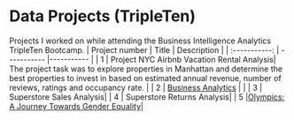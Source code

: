 # Data Projects (TripleTen)
Projects I worked on while attending the Business Intelligence Analytics TripleTen Bootcamp.
| Project number | Title | Description |
| :-----------: | ----------- |----------- |
| 1 | Project NYC Airbnb Vacation Rental Analysis| The project task was to explore properties in Manhattan and determine the best properties to invest in based on estimated annual revenue, number of reviews, ratings and occupancy rate. |
| 2 | [Business Analytics](https://github.com/tsztin0217/) | |
| 3 | Superstore Sales Analysis|
| 4 | Superstore Returns Analysis|
| 5 |[Olympics: A Journey Towards Gender Equality](https://github.com/tsztin0217/Data-projects-TripleTen-/tree/4ee16c440c0232465ca038a7d09c973bd7266169/05%20Olympics)|
